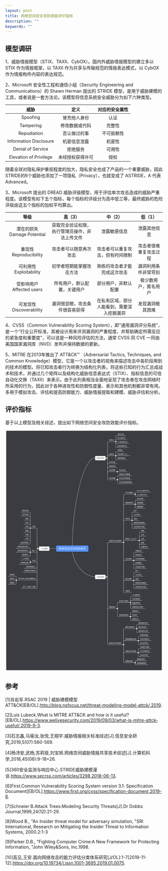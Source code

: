 ```yaml
---
layout: post
title: 网络空间安全攻防效能评价指标
description: ""
keywords: ""
---
```


## 模型调研

1、威胁情报模型（STIX、TAXII、CybOX）。国内外威胁情报模型的建立多以 STIX 作为情报框架，以 TAXII 作为共享与传输规范的情报表达模式，以 CybOX 作为情报构件内容的表达规范。

2、Microsoft 安全性工程和通信小组（Security Engineering and Communications）的 Shawn Herman 提出的 STRIDE 模型，是用于威胁建模的工具，或者说是一套方法论。该模型将信息系统安全威胁分为如下六种类型。

|        **威胁**        |     **定义**     | **对应的安全属性** |
| :--------------------: | :--------------: | :----------------: |
|        Spoofing        |   冒充他人身份   |        认证        |
|       Tampering        |  修改数据或代码  |       完整性       |
|      Repudiation       |   否认做过的事   |     不可抵赖性     |
| Information Disclosure |   机密信息泄露   |       机密性       |
|   Denial of Service    |     拒绝服务     |       可用性       |
| Elevation of Privilege | 未经授权获得许可 |        授权        |

随着全球对隐私保护重视程度的加大，隐私安全也成了产品的一个重要威胁，因此STRIDE的6个威胁也添加了一项隐私（Privacy），也就变成了 ASTRIDE，A 代表 Advanced。

3、Microsoft 提出的 DREAD 威胁评级模型，用于评估单次攻击造成的威胁严重程度。该模型有如下五个指标，每个指标的评级分为高中低三等，最终威胁的危险评级由这五个指标的加权平均算出。

|           **等级**           |                  **高（3）**                   |                **中（2）**                 |      **低（1）**       |
| :--------------------------: | :--------------------------------------------: | :----------------------------------------: | :--------------------: |
| 潜在的损失  Damage Potential | 获取完全验证权限，执行管理员操作，非法上传文件 |                泄露敏感信息                |      泄露其他信息      |
|   重现性  Reproducibility    |             攻击者可以随意再次攻击             |      攻击者可以重复攻击，但有时间限制      | 攻击者很难重复攻击过程 |
|   可利用性  Exploitability   |            初学者短期能掌握攻击方法            |        熟练的攻击者才能完成这次攻击        |  漏洞利用条件非常苛刻  |
|  受影响用户  Affected users  |          所有用户，默认配置，关键用户          |            部分用户，非默认配置            |  极少数用户，匿名用户  |
|  可发现性  Discoverability   |         漏洞很显眼，攻击条件很容易获得         | 在私有区域，部分人能看到，需要深入挖掘漏洞 |    发现漏洞极其困难    |

4、CVSS（Common Vulnerability Scoring System），即“通用漏洞评分系统”，是一个“行业公开标准，其被设计用来评测漏洞的严重程度，并帮助确定所需反应的紧急度和重要度”，可以说是一种风险评估的方法，通常 CVSS 同 CVE 一同由美国国家漏洞库（NVD）发布并保持数据的更新。

5、MITRE 在2013年推出了 ATT&CK™ （Adversarial Tactics, Techniques, and Common Knowledge）模型，它是一个以攻击者的视角来描述攻击中各阶段用到的技术的模型。将已知攻击者行为转换为结构化列表，将这些已知的行为汇总成战术和技术，并通过几个矩阵以及结构化威胁信息表达式（STIX）、指标信息的可信自动化交换（TAXII）来表示。由于此列表相当全面地呈现了攻击者在攻击网络时所采用的行为，因此对于各种进攻性和防御性度量、表示和其他机制都非常有用。多用于模拟攻击、评估和提高防御能力、威胁情报提取和建模、威胁评估和分析。

## 评价指标

基于以上模型及相关综述，提出如下网络空间安全攻防效能评价指标。

![CyberSecIndicator](/assets/images/2019-11-16/CyberSecIndicator.png)

## 参考

[1]肖岩军.RSAC 2019 | 威胁建模模型ATT&CK[EB/OL].http://blog.nsfocus.net/threat-modeling-model-attck/,2019.

[2]Luis Lubeck.What is MITRE ATT&CK and how is it useful?[EB/OL].https://www.welivesecurity.com/2019/09/03/what-is-mitre-attck-useful/,2019-9-3.

[3]石志鑫,马瑜汝,张悦,王翔宇.威胁情报相关标准综述[J].信息安全研究,2019,5(07):560-569.

[4]杨沛安,武杨,苏莉娅,刘宝旭.网络空间威胁情报共享技术综述[J].计算机科学,2018,45(06):9-18+26.

[5]360安全监测与响应中心.STRIDE威胁建模漫谈.https://www.secrss.com/articles/3298,2018-06-13.

[6]First.Common Vulnerability Scoring System version 3.1: Specification Document[EB/OL].https://www.first.org/cvss/specification-document,2019-6.

[7]Schneier B.Attack Trees:Modeling Security Threats[J].Dr Dobbs Journal,1999,24(12):21-29.

[8]Wood B., "An Insider threat model for adversary simulation, "SRI International, Research on Mitigating the Insider Threat to Information Systems, 2000.2:1-3

[9]Parker D.B., “Fighting Computer Crime:A New Framework for Protecting Information, ”John Wiley&Sons, Inc.1998.

[10]高见,王安.面向网络攻击的能力评估分类体系研究[J/OL]:1-7[2019-11-12].https://doi.org/10.19734/j.issn.1001-3695.2019.01.0075.